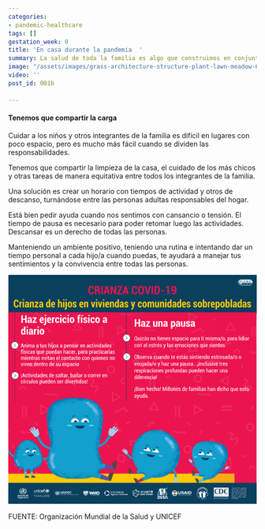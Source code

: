 ```yaml
---
categories:
- pandemic-healthcare
tags: []
gestation_week: 0
title: 'En casa durante la pandemia  '
summary: La salud de toda la familia es algo que construimos en conjunto
image: "/assets/images/grass-architecture-structure-plant-lawn-meadow-630664-pxhere-com.jpg"
video: ''
post_id: 001b

---
```

#### Tenemos que compartir la carga

Cuidar a los niños y otros integrantes de la familia es difícil en lugares con poco espacio, pero es mucho más fácil cuando se dividen las responsabilidades.

Tenemos que compartir la limpieza de la casa, el cuidado de los más chicos y otras tareas de manera equitativa entre todos los integrantes de la familia.

Una solución es crear un horario con tiempos de actividad y otros de descanso, turnándose entre las personas adultas responsables del hogar.

Está bien pedir ayuda cuando nos sentimos con cansancio o tensión. El tiempo de pausa es necesario para poder retomar luego las actividades. Descansar es un derecho de todas las personas.

Manteniendo un ambiente positivo, teniendo una rutina e intentando dar un tiempo personal a cada hijo/a cuando puedas, te ayudará a manejar tus sentimientos y la convivencia entre todas las personas.

![](/assets/images/001b_image.png)

FUENTE: Organización Mundial de la Salud y UNICEF